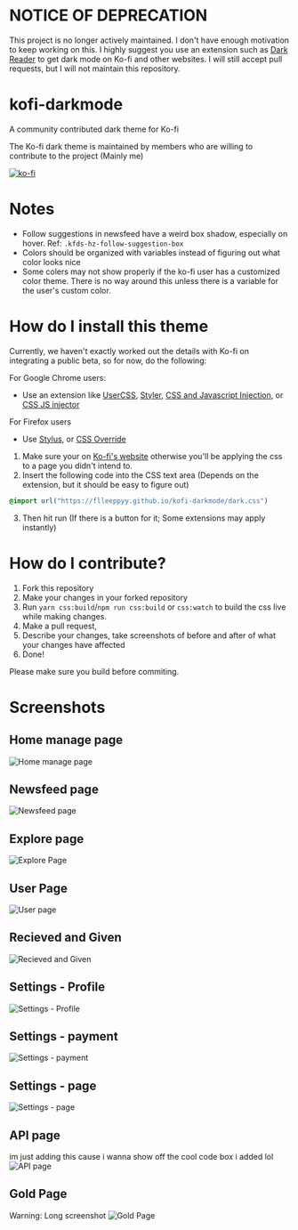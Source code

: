 # NOTICE OF DEPRECATION

This project is no longer actively maintained. I don't have enough motivation to keep working on this.
I highly suggest you use an extension such as [Dark Reader](https://darkreader.org) to get dark mode on Ko-fi and other websites.
I will still accept pull requests, but I will not maintain this repository.

# kofi-darkmode
A community contributed dark theme for Ko-fi

The Ko-fi dark theme is maintained by members who are willing to contribute to the project (Mainly me)

[![ko-fi](https://www.ko-fi.com/img/githubbutton_sm.svg)](https://ko-fi.com/flleeppyy)


# Notes
- Follow suggestions in newsfeed have a weird box shadow, especially on hover. Ref: `.kfds-hz-follow-suggestion-box`
- Colors should be organized with variables instead of figuring out what color looks nice
- Some colers may not show properly if the ko-fi user has a customized color theme. There is no way around this unless there is a variable for the user's custom color.

# How do I install this theme
Currently, we haven't exactly worked out the details with Ko-fi on integrating a public beta, so for now, do the following:  

For Google Chrome users:
* Use an extension like [UserCSS](https://chrome.google.com/webstore/detail/user-css/okpjlejfhacmgjkmknjhadmkdbcldfcb), [Styler](https://chrome.google.com/webstore/detail/styler/bogdgcfoocbajfkjjolkmcdcnnellpkb/), [CSS and Javascript Injection](https://chrome.google.com/webstore/detail/css-and-javascript-inject/ckddknfdmcemedlmmebildepcmneakaa), or [CSS JS injector](https://chrome.google.com/webstore/detail/css-js-injector/gamgadbdliolbhjdcfjjpjfjhgfnckbp)  

For Firefox users
* Use [Stylus](https://addons.mozilla.org/firefox/addon/styl-us/), or [CSS Override](https://addons.mozilla.org/en-US/firefox/addon/css-override/?src=search)  

1. Make sure your on [Ko-fi's website](https://ko-fi.com) otherwise you'll be applying the css to a page you didn't intend to.
2. Insert the following code into the CSS text area (Depends on the extension, but it should be easy to figure out)

```css
@import url("https://flleeppyy.github.io/kofi-darkmode/dark.css")
```
3. Then hit run (If there is a button for it; Some extensions may apply instantly)


# How do I contribute?
1. Fork this repository
2. Make your changes in your forked repository
3. Run `yarn css:build`/`npm run css:build` or `css:watch` to build the css live while making changes.
4. Make a pull request,
5. Describe your changes, take screenshots of before and after of what your changes have affected
6. Done!

Please make sure you build before commiting.


# Screenshots

## Home manage page
![Home manage page](https://raw.githubusercontent.com/flleeppyy/kofi-darkmode/master/screenshots/manage_page.png)

## Newsfeed page
![Newsfeed page](https://i.imgur.com/hSnMCur.gif)

## Explore page
![Explore Page](https://raw.githubusercontent.com/flleeppyy/kofi-darkmode/master/screenshots/explore.png)

## User Page
![User page](https://github.com/flleeppyy/kofi-darkmode/blob/master/screenshots/user_page.png?raw=true)

## Recieved and Given
![Recieved and Given](https://github.com/flleeppyy/kofi-darkmode/blob/master/screenshots/Recieved_and_given.png?raw=true)

## Settings - Profile
![Settings - Profile](https://github.com/flleeppyy/kofi-darkmode/blob/master/screenshots/settings_profile.png?raw=true)

## Settings - payment
![Settings - payment](https://github.com/flleeppyy/kofi-darkmode/blob/master/screenshots/settings_payment.png?raw=true)

## Settings - page
![Settings - page](https://github.com/flleeppyy/kofi-darkmode/blob/master/screenshots/settings_page.png?raw=true)

## API page
im just adding this cause i wanna show off the cool code box i added lol
![API page](https://github.com/flleeppyy/kofi-darkmode/blob/master/screenshots/API.png?raw=true)

## Gold Page
Warning: Long screenshot
![Gold Page](https://github.com/flleeppyy/kofi-darkmode/blob/master/screenshots/gold_page.png?raw=true)

